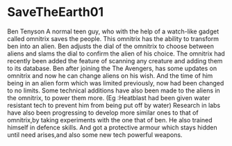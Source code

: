 # SaveTheEarth01

Ben Tenyson A normal teen guy, who with the help of a watch-like gadget called omnitrix saves the people. 
This omnitrix has the ability to transform ben into an alien. 
Ben adjusts the dial of the omnitrix to choose between aliens and slams the dial to confirm the alien of his choice. 
The omnitrix had recently been added the feature of scanning any creature and adding them to its database. 
Ben after joining the The Avengers, has some updates on omnitrix and now he can change aliens on his wish. 
And the time of him being in an alien form which was limited previously, now had been changed to no limits.
Some technical additions have also been made to the aliens in the omnitrix, to power them more. 
(Eg :Heatblast had been given water resistant tech to prevent him from being put off by water) 
Research in labs have also been progressing to develop more similar ones to that of omnitrix,by taking experiments with the one that of ben.
He also trained himself in defence skills. 
And got a protective armour which stays hidden until need arises,and also some new tech powerful weapons.